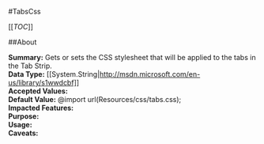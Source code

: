 #TabsCss

[[_TOC_]]

##About

**Summary:**  Gets or sets the CSS stylesheet that will be applied to the tabs in the Tab Strip.   
**Data Type:** [[System.String|http://msdn.microsoft.com/en-us/library/s1wwdcbf]]  
**Accepted Values:**   
**Default Value:** @import url(Resources/css/tabs.css);  
**Impacted Features:**   
**Purpose:**   
**Usage:**   
**Caveats:**   

